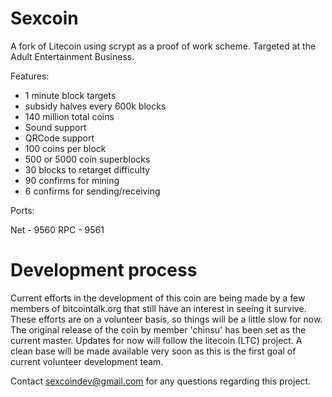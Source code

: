 Sexcoin
=======
 
A fork of Litecoin using scrypt as a proof of work scheme.
Targeted at the Adult Entertainment Business.

Features:

 - 1 minute block targets
 - subsidy halves every 600k blocks
 - 140 million total coins
 - Sound support 
 - QRCode support
 - 100 coins per block
 - 500 or 5000 coin superblocks
 - 30 blocks to retarget difficulty
 - 90 confirms for mining
 - 6 confirms for sending/receiving
 
Ports:

Net - 9560
RPC - 9561
 

Development process
===================

Current efforts in the development of this coin are being made by a few members of bitcointalk.org that still have an interest in seeing it survive. These efforts are on a volunteer basis, so things will be a little slow for now. The original release of the coin by member 'chinsu' has been set as the current master. Updates for now will follow the litecoin (LTC) project. A clean base will be made available very soon as this is the first goal of current volunteer development team.

Contact sexcoindev@gmail.com for any questions regarding this project.
